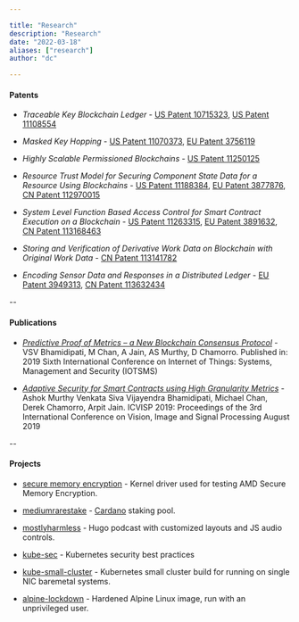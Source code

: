 ```yaml
---

title: "Research"
description: "Research"
date: "2022-03-18"
aliases: ["research"]
author: "dc"

---
```


#### Patents

- *Traceable Key Blockchain Ledger* - [US Patent 10715323](https://patents.google.com/patent/US10715323B2), [US Patent 11108554](https://patents.google.com/patent/US11108554B2)

- *Masked Key Hopping* - [US Patent 11070373](https://patents.google.com/patent/US11070373B2/), [EU Patent 3756119](https://patents.google.com/patent/EP3756119B1)

- *Highly Scalable Permissioned Blockchains* - [US Patent 11250125 ](https://patents.google.com/patent/US11250125B2/en)

- *Resource Trust Model for Securing Component State Data for a Resource Using Blockchains* - [US Patent 11188384](https://patents.google.com/patent/US11188384B2), [EU Patent 3877876](https://patents.google.com/patent/EP3877876), [CN Patent 112970015](https://patents.google.com/patent/CN112970015/en)

- *System Level Function Based Access Control for Smart Contract Execution on a Blockchain* - [US Patent 11263315](https://patents.google.com/patent/US11263315B2/en), [EU Patent 3891632](https://patents.google.com/patent/EP3891632), [CN Patent 113168463](https://patents.google.com/patent/CN113168463/en)

- *Storing and Verification of Derivative Work Data on Blockchain with Original Work Data* - [CN Patent 113141782](https://patents.google.com/patent/CN113141782/en)

- *Encoding Sensor Data and Responses in a Distributed Ledger* - [EU Patent 3949313](https://patents.google.com/patent/EP3949313), [CN Patent 113632434](https://patents.google.com/patent/CN113632434/en)

--

#### Publications

- [*Predictive Proof of Metrics – a New Blockchain Consensus Protocol*](https://ieeexplore.ieee.org/abstract/document/8939242) - VSV Bhamidipati, M Chan, A Jain, AS Murthy, D Chamorro. Published in: 2019 Sixth International Conference on Internet of Things: Systems, Management and Security (IOTSMS)

- [*Adaptive Security for Smart Contracts using High Granularity Metrics*](https://dl.acm.org/doi/10.1145/3387168.3387214) - Ashok Murthy Venkata Siva Vijayendra Bhamidipati, Michael Chan, Derek Chamorro, Arpit Jain. ICVISP 2019: Proceedings of the 3rd International Conference on Vision, Image and Signal Processing August 2019

--

#### Projects

- [secure memory encryption](https://github.com/therandomsecurityguy/secure-memory-encryption-test) - Kernel driver used for testing AMD Secure Memory Encryption.

- [mediumrarestake](https://mediumrarestake.com/) - [Cardano](https://cardano.org/) staking pool.

- [mostlyharmless](https://github.com/therandomsecurityguy/mostlyharmless) - Hugo podcast with customized layouts and JS audio controls.

- [kube-sec](https://github.com/therandomsecurityguy/kubernetes-security) - Kubernetes security best practices

- [kube-small-cluster](https://github.com/therandomsecurityguy/kube-small-cluster) - Kubernetes small cluster build for running on single NIC baremetal systems.

- [alpine-lockdown](https://github.com/therandomsecurityguy/alpine-lockdown) - Hardened Alpine Linux image, run with an unprivileged user.
